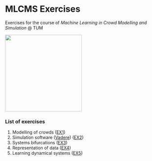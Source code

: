 # MLCMS Exercises
Exercises for the course of _Machine Learning in Crowd Modelling and Simulation_ @ TUM

<img width=250px src="https://www.dwih-newdelhi.org/files/2019/04/TUM-logo-1-954x517.png" />

### List of exercises
1. Modelling of crowds ([EX1](EX1))
2. Simulation software ([Vadere](https://www.vadere.org/)) ([EX2](EX2))
3. Systems bifurcations ([EX3](EX3))
4. Representation of data ([EX4](EX4))
5. Learning dynamical systems ([EX5](EX5))
